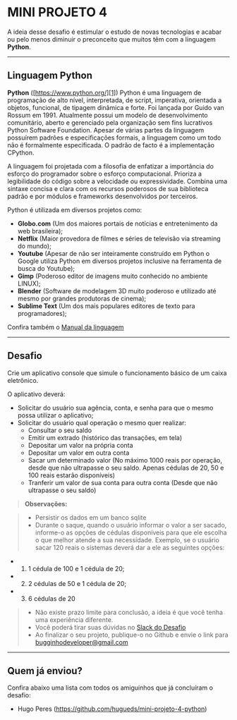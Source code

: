 # MINI PROJETO 4

A ideia desse desafio é estimular o estudo de novas tecnologias e acabar ou pelo menos diminuir o preconceito que muitos têm com a linguagem **Python**.

----------

Linguagem Python
--------

**Python** ([https://www.python.org/][1]) Python é uma linguagem de programação de alto nível, interpretada, de script, imperativa, orientada a objetos, funcional, de tipagem dinâmica e forte. Foi lançada por Guido van Rossum em 1991. Atualmente possui um modelo de desenvolvimento comunitário, aberto e gerenciado pela organização sem fins lucrativos Python Software Foundation. Apesar de várias partes da linguagem possuírem padrões e especificações formais, a linguagem como um todo não é formalmente especificada. O padrão de facto é a implementação CPython.

A linguagem foi projetada com a filosofia de enfatizar a importância do esforço do programador sobre o esforço computacional. Prioriza a legibilidade do código sobre a velocidade ou expressividade. Combina uma sintaxe concisa e clara com os recursos poderosos de sua biblioteca padrão e por módulos e frameworks desenvolvidos por terceiros.

Python é utilizada em diversos projetos como:

- **Globo.com** (Um dos maiores portais de notícias e entretenimento da web brasileira);
- **Netflix** (Maior provedora de filmes e séries de televisão via streaming do mundo);
- **Youtube** (Apesar de não ser inteiramente construído em Python o Google utiliza Python em diversos projetos inclusive na ferramenta de busca do Youtube);
- **Gimp** (Poderoso editor de imagens muito conhecido no ambiente LINUX);
- **Blender** (Software de modelagem 3D muito poderoso e utilizado até mesmo por grandes produtoras de cinema);
- **Sublime Text** (Um dos mais populares editores de texto para programadores);

Confira também o [Manual da linguagem][2]

----------

Desafio
--------

Crie um aplicativo console que simule o funcionamento básico de um caixa eletrônico. 

O aplicativo deverá:

- Solicitar do usuário sua agência, conta, e senha para que o mesmo possa utilizar o aplicativo;
- Solicitar do usuário qual operação o mesmo quer realizar:
  - Consultar o seu saldo
  - Emitir um extrado (histórico das transações, em tela)
  - Depositar um valor na própria conta
  - Depositar um valor em outra conta
  - Sacar um determinado valor (No máximo 1000 reais por operação, desde que não ultrapasse o seu saldo. Apenas cédulas de 20, 50 e 100 reais estarão disponíveis)
  - Tranferir um valor de sua conta para outra conta (Desde que não ultrapasse o seu saldo)

> **Observações:**

> - Persistir os dados em um banco sqlite
> - Durante o saque, quando o usuário informar o valor a ser sacado, informe-o as opções de cédulas disponíveis para que ele escolha o que melhor atende a sua necessidade. Exemplo, se o usuário sacar 120 reais o sistemas deverá dar a ele as seguintes opções:
  - 1) 1 cédula de 100 e 1 cédula de 20;
  - 2) 2 cédulas de 50 e 1 cédula de 20;
  - 3) 6 cédulas de 20
> - Não existe prazo limite para conclusão, a ideia é que você tenha uma experiência diferente.
> - Você poderá tirar suas dúvidas no [Slack do Desafio][3]
> - Ao finalizar o seu projeto, publique-o no Github e envie o link para bugginhodeveloper@gmail.com

----------

Quem já enviou?
--------

Confira abaixo uma lista com todos os amiguinhos que já concluíram o desafio:

- Hugo Peres (https://github.com/hugueds/mini-projeto-4-python)

[1]: https://www.python.org/
[2]: https://www.python.org/doc/
[3]: https://bugginhominiprojetos.slack.com/
